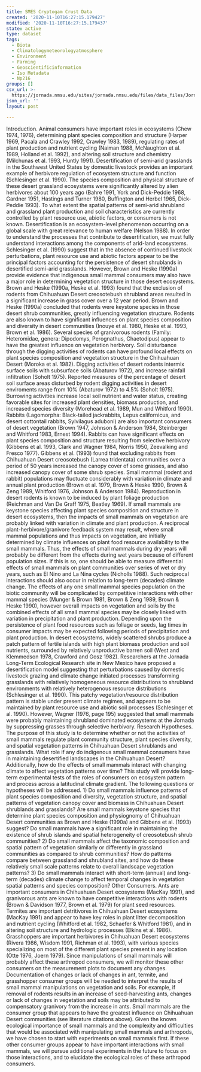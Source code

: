 ```yaml
---
title: SMES Cryptogam Crust Data
created: '2020-11-10T16:27:15.179427'
modified: '2020-11-10T16:27:15.179437'
state: active
type: dataset
tags:
  - Biota
  - Climatologymeteorologyatmosphere
  - Environment
  - Farming
  - Geoscientificinformation
  - Iso Metadata
  - Np216
groups: []
csv_url: >-
  https://jornada.nmsu.edu/sites/jornada.nmsu.edu/files/data_files/JornadaStudy_086_smes_cryptogam_crust_quad_data.csv
json_url: ''
layout: post

---
```

<p>Introduction. Animal consumers have important roles in ecosystems (Chew 1974, 1976), determining plant species composition and structure (Harper 1969, Pacala and Crawley 1992, Crawley 1983, 1989), regulating rates of plant production and nutrient cycling (Naiman 1988, McNaughton et al. 1989, Holland et al. 1992), and altering soil structure and chemistry (Milchunas et al. 1993, Huntly 1991). Desertification of semi-arid grasslands in the Southwest United States by domestic livestock provides an important example of herbivore regulation of ecosystem structure and function (Schlesinger et al. 1990). The species composition and physical structure of these desert grassland ecosystems were significantly altered by alien herbivores about 100 years ago (Bahre 1991, York and Dick-Peddie 1968, Gardner 1951, Hastings and Turner 1980, Buffington and Herbel 1965, Dick-Peddie 1993). To what extent the spatial patterns of semi-arid shrubland and grassland plant production and soil characteristics are currently controlled by plant resource use, abiotic factors, or consumers is not known. Desertification is an ecosystem-level phenomenon occurring on a global scale with great relevance to human welfare (Nelson 1988). In order to understand the processes that contribute to desertification, we must fully understand interactions among the components of arid-land ecosystems. Schlesinger et al. (1990) suggest that in the absence of continued livestock perturbations, plant resource use and abiotic factors appear to be the principal factors accounting for the persistence of desert shrublands in desertified semi-arid grasslands. However, Brown and Heske (1990a) provide evidence that indigenous small mammal consumers may also have a major role in determining vegetation structure in those desert ecosystems. Brown and Heske (1990a, Heske et al. 1993) found that the exclusion of rodents from Chihuahuan Desert creosotebush shrubland areas resulted in a significant increase in grass cover over a 12 year period. Brown and Heske (1990a) concluded that rodents were keystone species in those desert shrub communities, greatly influencing vegetation structure. Rodents are also known to have significant influences on plant species composition and diversity in desert communities (Inouye et al. 1980, Heske et al. 1993, Brown et al. 1986). Several species of granivorous rodents (Family: Heteromidae, genera: Dipodomys, Perognathus, Chaetodipus) appear to have the greatest influence on vegetation herbivory. Soil disturbance through the digging activities of rodents can have profound local effects on plant species composition and vegetation structure in the Chihuahuan Desert (Moroka et al. 1982). Digging activities of desert rodents intermix surface soils with subsurface soils (Abaturov 1972), and increase rainfall infiltration (Soholt 1975). Reported measures of the percentage of desert soil surface areas disturbed by rodent digging activities in desert enviroments range from 10% (Abaturov 1972) to 4.5% (Soholt 1975). Burrowing activities increase local soil nutrient and water status, creating favorable sites for increased plant densities, biomass production, and increased species diversity (Morehead et al. 1989, Mun and Whitford 1990). Rabbits (Lagomorpha: Black-tailed jackrabbits, Lepus californicus, and desert cottontail rabbits, Sylvilagus aduboni) are also important consumers of desert vegetation (Brown 1947, Johnson & Anderson 1984, Steinberger and Whitford 1983, Ernest 1994). Rabbits can have significant effects on plant species composition and structure resulting from selective herbivory (Gibbens et al. 1993, Clark and Wagner 1984, Norris 1950, Zeevalking and Fresco 1977). Gibbens et al. (1993) found that excluding rabbits from Chihuahuan Desert creosotebush (Larrea tridentata) communities over a period of 50 years increased the canopy cover of some grasses, and also increased canopy cover of some shrub species. Small mammal (rodent and rabbit) populations may fluctuate considerably with variation in climate and annual plant production (Brown et al. 1979, Brown & Heske 1990, Brown & Zeng 1989, Whitford 1976, Johnson & Anderson 1984). Reproduction in desert rodents is known to be induced by plant foliage production (Reichman and Van De Graff 1975, Beatley 1969). If small mammals are keystone species affecting plant species composition and structure in desert ecosystems, then the impacts of small mammals on vegetation are probably linked with variation in climate and plant production. A reciprocal plant-herbivore/granivore feedback system may result, where small mammal populations and thus impacts on vegetation, are initially determined by climate influences on plant food resource availability to the small mammals. Thus, the effects of small mammals during dry years will probably be different from the effects during wet years because of different population sizes. If this is so, one should be able to measure differential effects of small mammals on plant communities over series of wet or dry years, such as El Nino and La Nina cycles (Nicholls 1988). Such reciprocal interactions should also occur in relation to long-term (decades) climate change. The effects of any one small mammal species population on the biotic community will be complicated by competitive interactions with other mammal species (Munger & Brown 1981, Brown & Zeng 1989, Brown & Heske 1990), however overall impacts on vegetation and soils by the combined effects of all small mammal species may be closely linked with variation in precipitation and plant production. Depending upon the persistence of plant food resources such as foliage or seeds, lag times in consumer impacts may be expected following periods of precipitation and plant production. In desert ecosystems, widely scattered shrubs produce a patch pattern of fertile islands with high plant biomass production and soil nutrients, surrounded by relatively unproductive barren soil (West and Klemmedson 1978, Crawford and Gosz 1982). Researchers at the Jornada Long-Term Ecological Research site in New Mexico have proposed a desertification model suggesting that perturbations caused by domestic livestock grazing and climate change initiated processes transforming grasslands with relatively homogeneous resource distributions to shrubland environments with relatively heterogenous resource distributions (Schlesinger et al. 1990). This patchy vegetation/resource distribution pattern is stable under present climate regimes, and appears to be maintained by plant resource use and abiotic soil processes (Schlesinger et al. 1990). However, Wagner (1976, page 195) suggested that small mammals were probably maintaining shrubland dominated ecosystems at the Jornada by suppressing grasses through selective herbivory. Research Hypotheses. The purpose of this study is to determine whether or not the activities of small mammals regulate plant community structure, plant species diversity, and spatial vegetation patterns in Chihuahuan Desert shrublands and grasslands. What role if any do indigenous small mammal consumers have in maintaining desertified landscapes in the Chihuahuan Desert? Additionally, how do the effects of small mammals interact with changing climate to affect vegetation patterns over time? This study will provide long-term experimental tests of the roles of consumers on ecosystem pattern and process across a latitudinal climate gradient. The following questions or hypotheses will be addressed. 1) Do small mammals influence patterns of plant species composition and diversity, vegetation structure, and spatial patterns of vegetation canopy cover and biomass in Chihuahuan Desert shrublands and grasslands? Are small mammals keystone species that determine plant species composition and physiognomy of Chihuahuan Desert communities as Brown and Heske (1990a) and Gibbens et al. (1993) suggest? Do small mammals have a significant role in maintaining the existence of shrub islands and spatial heterogeneity of creosotebush shrub communities? 2) Do small mammals affect the taxonomic composition and spatial pattern of vegetation similarly or differently in grassland communities as compared to shrub communities? How do patterns compare between grassland and shrubland sites, and how do these relatively small scale patterns relate to overall landscape vegetation patterns? 3) Do small mammals interact with short-term (annual) and long-term (decades) climate change to affect temporal changes in vegetation spatial patterns and species composition? Other Consumers. Ants are important consumers in Chihuahuan Desert ecosystems (MacKay 1991), and granivorous ants are known to have competitive interactions with rodents (Brown & Davidson 1977, Brown et al. 1979) for plant seed resources. Termites are important detritivores in Chihuahuan Desert ecosystems (MacKay 1991) and appear to have key roles in plant litter decomposition and nutrient cycling (Whitford et al. 1982, Schaefer & Whitford 1981), and in altering soil structure and hydrologic processes (Elkins et al. 1986). Grasshoppers are important herbivores in Chihuahuan Desert ecosystems (Rivera 1986, Wisdom 1991, Richman et al. 1993), with various species specializing on most of the different plant species present in any location (Otte 1976, Joern 1979). Since manipulations of small mammals will probably affect these arthropod consumers, we will monitor these other consumers on the measurement plots to document any changes. Documentation of changes or lack of changes in ant, termite, and grasshopper consumer groups will be needed to interpret the results of small mammal manipulations on vegetation and soils. For example, if removal of rodents results in an increase of seed-harvesting ants, changes or lack of changes in vegetation and soils may be attributed to compensatory granivory from the increase in ants. Small mammals are the consumer group that appears to have the greatest influence on Chihuahuan Desert communities (see literature citations above). Given the known ecological importance of small mammals and the complexity and difficulties that would be associated with manipulating small mammals and arthropods, we have chosen to start with experiments on small mammals first. If these other consumer groups appear to have important interactions with small mammals, we will pursue additional experiments in the future to focus on those interactions, and to elucidate the ecological roles of these arthropod consumers.</p>

